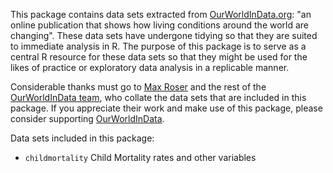 
<!-- README.md is generated from README.Rmd. Please edit that file -->
This package contains data sets extracted from [OurWorldInData.org](https://ourworldindata.org): "an online publication that shows how living conditions around the world are changing". These data sets have undergone tidying so that they are suited to immediate analysis in R. The purpose of this package is to serve as a central R resource for these data sets so that they might be used for the likes of practice or exploratory data analysis in a replicable manner.

Considerable thanks must go to [Max Roser](http://www.maxroser.com/about/) and the rest of the [OurWorldInData team](https://ourworldindata.org/about/), who collate the data sets that are included in this package. If you appreciate their work and make use of this package, please consider supporting [OurWorldInData](https://ourworldindata.org/support/).

Data sets included in this package:

-   `childmortality` Child Mortality rates and other variables
